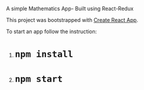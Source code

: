 A simple Mathematics App- Built using React-Redux

This project was bootstrapped with [Create React App](https://github.com/facebookincubator/create-react-app).

To start an app follow the instruction:

1) # `npm install`
2) # `npm start`




